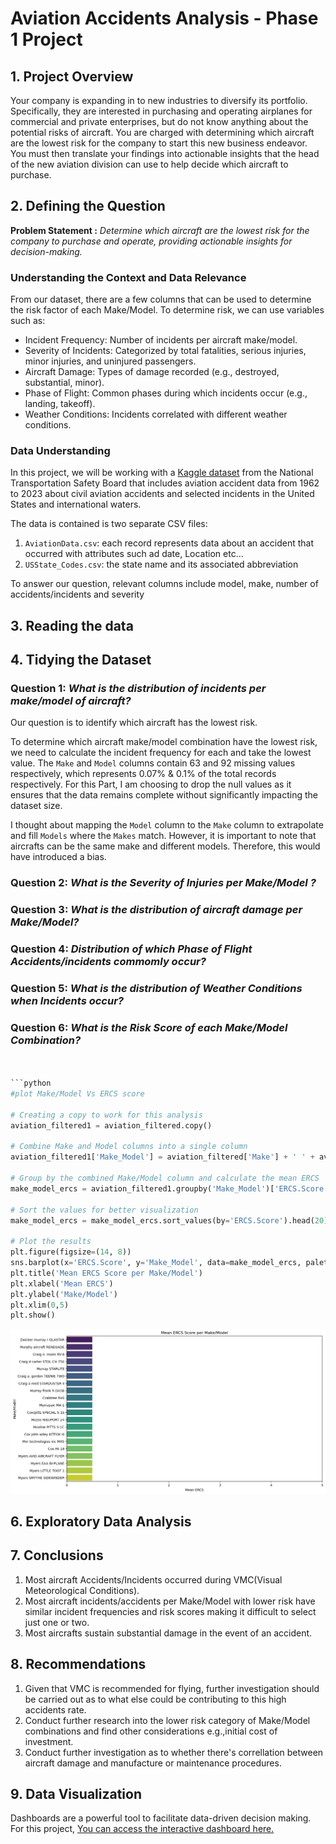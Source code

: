 # Aviation Accidents Analysis - Phase 1 Project
## 1. Project Overview

Your company is expanding in to new industries to diversify its portfolio. Specifically, they are interested in purchasing and operating airplanes for commercial and private enterprises, but do not know anything about the potential risks of aircraft. You are charged with determining which aircraft are the lowest risk for the company to start this new business endeavor. You must then translate your findings into actionable insights that the head of the new aviation division can use to help decide which aircraft to purchase.

## 2. Defining the Question
**Problem Statement :** *Determine which aircraft are the lowest risk for the company to purchase and operate, providing actionable insights for decision-making.*

### Understanding the Context and Data Relevance
From our dataset, there are a few columns that can be used to determine the risk factor of each Make/Model.
To determine risk, we can use variables such as:
* Incident Frequency: Number of incidents per aircraft make/model.
* Severity of Incidents: Categorized by total fatalities, serious injuries, minor injuries, and uninjured passengers.
* Aircraft Damage: Types of damage recorded (e.g., destroyed, substantial, minor).
* Phase of Flight: Common phases during which incidents occur (e.g., landing, takeoff).
* Weather Conditions: Incidents correlated with different weather conditions.

### Data Understanding

In this project, we will be working with a [Kaggle dataset](https://www.kaggle.com/datasets/khsamaha/aviation-accident-database-synopses/data) from the National Transportation Safety Board that includes aviation accident data from 1962 to 2023 about civil aviation accidents and selected incidents in the United States and international waters.

The data is contained is two separate CSV files: 
1. `AviationData.csv`: each record represents data about an accident that occurred with attributes such ad date, Location etc...
2. `USState_Codes.csv`: the state name and its associated abbreviation

To answer our question, relevant columns include model, make, number of accidents/incidents and severity

## 3. Reading the data
## 4. Tidying the Dataset
### **Question 1:** *What is the distribution of incidents per make/model of aircraft?*
Our question is to identify which aircraft has the lowest risk.

To determine which aircraft make/model combination have the lowest risk, we need to calculate the incident frequency for each and take the lowest value. 
The `Make` and `Model` columns contain 63 and 92 missing values respectively, which represents 0.07% & 0.1% of the total records respectively. For this 
Part, I am choosing to drop the null values as it ensures that the data remains complete without significantly impacting the dataset size.

I thought about mapping the `Model` column to the `Make` column to extrapolate and fill `Models` where the `Makes` match. 
However, it is important to note that aircrafts can be the same make and different models. Therefore, this would have introduced a bias. 
### **Question 2:** *What is the Severity of Injuries per Make/Model ?*
### **Question 3:** *What is the distribution of aircraft damage per Make/Model?*
### **Question 4:** *Distribution of which Phase of Flight Accidents/incidents commomly occur?*
### **Question 5:** *What is the distribution of Weather Conditions when Incidents occur?*
### **Question 6:** *What is the Risk Score of each Make/Model Combination?*

```python


```python
#plot Make/Model Vs ERCS score 

# Creating a copy to work for this analysis
aviation_filtered1 = aviation_filtered.copy()

# Combine Make and Model columns into a single column
aviation_filtered1['Make_Model'] = aviation_filtered['Make'] + ' ' + aviation_filtered['Model']

# Group by the combined Make/Model column and calculate the mean ERCS
make_model_ercs = aviation_filtered1.groupby('Make_Model')['ERCS.Score'].mean().reset_index()

# Sort the values for better visualization
make_model_ercs = make_model_ercs.sort_values(by='ERCS.Score').head(20)

# Plot the results
plt.figure(figsize=(14, 8))
sns.barplot(x='ERCS.Score', y='Make_Model', data=make_model_ercs, palette='viridis')
plt.title('Mean ERCS Score per Make/Model')
plt.xlabel('Mean ERCS')
plt.ylabel('Make/Model')
plt.xlim(0,5)
plt.show()
```


    
![png](aviation-accident-analysis_files/aviation-accident-analysis_98_0.png)
    



## 6. Exploratory Data Analysis
## 7. Conclusions
1. Most aircraft Accidents/Incidents occurred during VMC(Visual Meteorological Conditions).
2. Most aircraft incidents/accidents per Make/Model with lower risk have similar incident frequencies and risk scores making it difficult to select just one or two.
3. Most aircrafts sustain substantial damage in the event of an accident.

## 8. Recommendations
1. Given that VMC is recommended for flying, further investigation should be carried out as to what else could be contributing to this high accidents rate.
2. Conduct further research into the lower risk category of Make/Model combinations and find other considerations e.g.,initial cost of investment.
3. Conduct further investigation as to whether there's correllation between aircraft damage and manufacture or maintenance procedures.

## 9. Data Visualization
Dashboards are a powerful tool to facilitate data-driven decision making. For this project, [You can access the interactive dashboard here.](https://public.tableau.com/app/profile/vallary.banda/viz/aviation-accident-analysis/Aviation-dashboard)